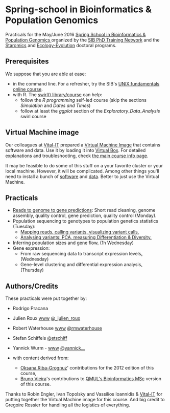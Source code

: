 # Spring-school in Bioinformatics & Population Genomics

Practicals for the May/June 2016 [Spring School in Bioinformatics & Population Genomics ](https://www.isb-sib.ch/events/training/joint-spring-school-bioinformatics-and-population-genomics) organized by the [SIB PhD Training Network](https://www.isb-sib.ch/training/for-sib-phd-students) and the [Staromics](http://biologie.cuso.ch/staromics/welcome/) and [Ecology-Evolution](http://biologie.cuso.ch/ecologie-evolution/welcome/) doctoral programs.

## Prerequisites

We suppose that you are able at ease:

 * in the command line. For a refresher, try the SIB's [UNIX fundamentals online course](http://edu.isb-sib.ch/course/view.php?id=82).
 * with R. The [swirl() library/course](http://swirlstats.com) can help:
     * follow the *R programming* self-led course (skip the sections *Simulation* and *Dates and Times*)
     * follow at least the *ggplot* section of the *Exploratory_Data_Analysis* swirl course


## Virtual Machine image

Our colleagues at [Vital-IT](http://vital-it.ch/) prepared a [Virtual Machine Image](ftp://ftp.vital-it.ch/edu/VM/ubuntuBPG.ova) that contains software and data. Use it by loading it into [Virtual Box](http://virtualbox.org). For detailed explanations and troubleshooting, check [the main course info page](http://edu.isb-sib.ch/course/view.php?id=252).

It may be feasible to do some of this stuff on a your favorite cluster or your local machine. However, it will be complicated. Among other things you'll need to install a bunch of [software](./software) and [data](https://github.com/wurmlab/GenomicsCourse/tree/219100ee0b1a42241010ddfc08836fb459560894/2016-SIB/data). Better to just use the Virtual Machine.


## Practicals

* [Reads to genome to gene predictions](./reference_genome/assembly):  Short read cleaning, genome assembly, quality control, gene prediction, quality control (Monday).
* Population sequencing to genotypes to population genetics statistics (Tuesday):
     * [Mapping reads, calling variants, visualizing variant calls.](./population_genetics/map_call)
     * [Analysing variants: PCA, measuring Differentiation & Diversity.](./population_genetics/popgen)
* Inferring population sizes and gene flow[.](./msmc/msmc-tutorial/guide) (1h Wednesday)
* Gene expression:
     * From raw sequencing data to transcript expression levels[.](./rnaseq/TP1) (Wednesday)
     * Gene-level clustering and differential expression analysis[.](./rnaseq/TP2) (Thursday)

## Authors/Credits

These practicals were put together by:

 * Rodrigo Pracana
 * Julien Roux [www](http://www.unil.ch/dee/home/menuinst/people/post-docs--associates/dr-julien-roux.html) [@_julien_roux](http://twitter.com/_julien_roux)

 * Robert Waterhouse [www](http://www.rmwaterhouse.org/) [@rmwaterhouse](http://twitter.com/rmwaterhouse)
 * Stefan Schiffels [@stschiff
](http://twitter.com/stschiff)
 * Yannick Wurm - [www](http://wurmlab.github.io) [@yannick__](http://twitter.com/yannick__)
 * with content derived from:
     * [Oksana Riba-Grognuz](https://www.linkedin.com/in/oksana80)' contributions for the 2012 edition of this course,
     * [Bruno Vieira](http://wurmlab.github.io/team/bmpvieira)'s contributions to [QMUL's Bioinformatics MSc](http://www.sbcs.qmul.ac.uk/postgraduate/masters/index.html) version of this course.

Thanks to Robin Engler, Ivan Topolsky and Vassilios Ioannidis & [Vital-IT](http://www.vital-it.ch) for putting together the Virtual Machine image for this course. And big credit to Gregoire Rossier for handling all the logistics of everything.
